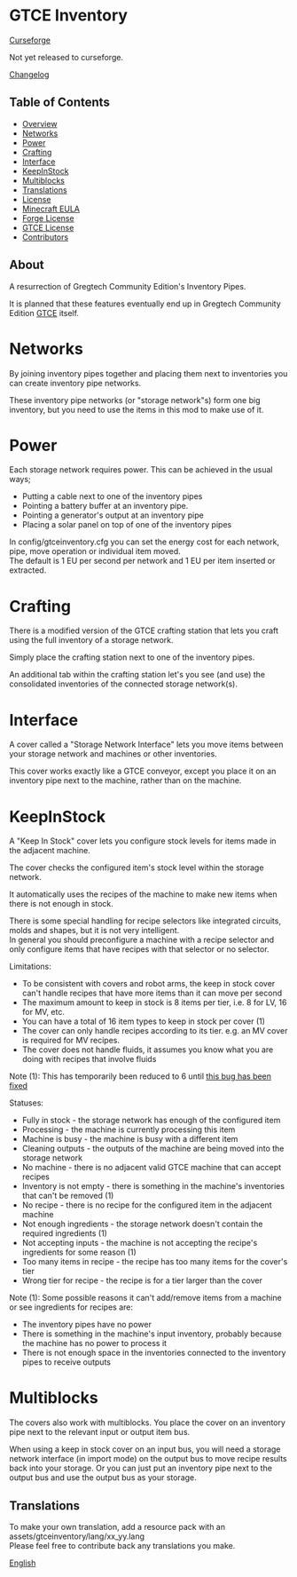 # GTCE Inventory
[Curseforge](https://www.curseforge.com/minecraft/mc-mods/gtce-inventory)

Not yet released to curseforge.

[Changelog](CHANGELOG.md)

## Table of Contents
* [Overview](#about)
* [Networks](#networks)
* [Power](#power)
* [Crafting](#crafting)
* [Interface](#interface)
* [KeepInStock](#keepinstock)
* [Multiblocks](#multiblocks)
* [Translations](#translations)
* [License](LICENSE)
* [Minecraft EULA](https://www.minecraft.net/en-us/eula/)
* [Forge License](https://github.com/MinecraftForge/MinecraftForge/blob/1.16.x/LICENSE.txt)
* [GTCE License](https://github.com/GregTechCE/GregTech/blob/master/LICENSE)
* [Contributors](CONTRIBUTORS)

## About

A resurrection of Gregtech Community Edition's Inventory Pipes.

It is planned that these features eventually end up in Gregtech Community Edition [GTCE](https://github.com/GregTechCE/GregTech) itself.

# Networks

By joining inventory pipes together and placing them next to inventories you can create inventory pipe networks.

These inventory pipe networks (or "storage network"s) form one big inventory, but you need to use the items in this mod to make use of it.

# Power

Each storage network requires power. This can be achieved in the usual ways;

* Putting a cable next to one of the inventory pipes
* Pointing a battery buffer at an inventory pipe.
* Pointing a generator's output at an inventory pipe
* Placing a solar panel on top of one of the inventory pipes

In config/gtceinventory.cfg you can set the energy cost for each network, pipe, move operation or individual item moved.
<br> The default is 1 EU per second per network and 1 EU per item inserted or extracted.

# Crafting

There is a modified version of the GTCE crafting station that lets you craft using the full inventory of a storage network.

Simply place the crafting station next to one of the inventory pipes.

An additional tab within the crafting station let's you see (and use) the consolidated inventories of the connected storage network(s).

# Interface

A cover called a "Storage Network Interface" lets you move items between your storage network and machines or other inventories.

This cover works exactly like a GTCE conveyor, except you place it on an inventory pipe next to the machine, rather than on the machine.

# KeepInStock

A "Keep In Stock" cover lets you configure stock levels for items made in the adjacent machine.

The cover checks the configured item's stock level within the storage network.

It automatically uses the recipes of the machine to make new items when there is not enough in stock.

There is some special handling for recipe selectors like integrated circuits, molds and shapes, but it is not very intelligent.
<br>In general you should preconfigure a machine with a recipe selector and only configure items that have recipes with that selector or no selector.

Limitations:
* To be consistent with covers and robot arms, the keep in stock cover can't handle recipes that have more items than it can move per second
* The maximum amount to keep in stock is 8 items per tier, i.e. 8 for LV, 16 for MV, etc.
* You can have a total of 16 item types to keep in stock per cover (1)
* The cover can only handle recipes according to its tier. e.g. an MV cover is required for MV recipes.
* The cover does not handle fluids, it assumes you know what you are doing with recipes that involve fluids

Note (1): This has temporarily been reduced to 6 until [this bug has been fixed](https://github.com/GregTechCE/GregTech/pull/1558)

Statuses:
* Fully in stock - the storage network has enough of the configured item
* Processing - the machine is currently processing this item
* Machine is busy - the machine is busy with a different item
* Cleaning outputs - the outputs of the machine are being moved into the storage network
* No machine - there is no adjacent valid GTCE machine that can accept recipes
* Inventory is not empty - there is something in the machine's inventories that can't be removed (1)
* No recipe - there is no recipe for the configured item in the adjacent machine
* Not enough ingredients - the storage network doesn't contain the required ingredients (1)
* Not accepting inputs - the machine is not accepting the recipe's ingredients for some reason (1)
* Too many items in recipe - the recipe has too many items for the cover's tier
* Wrong tier for recipe - the recipe is for a tier larger than the cover

Note (1): Some possible reasons it can't add/remove items from a machine or see ingredients for recipes are:
* The inventory pipes have no power
* There is something in the machine's input inventory, probably because the machine has no power to process it
* There is not enough space in the inventories connected to the inventory pipes to receive outputs

# Multiblocks

The covers also work with multiblocks. You place the cover on an inventory pipe next to the relevant input or output item bus.

When using a keep in stock cover on an input bus, you will need a storage network interface (in import mode) on the output bus to move recipe results back into your storage. Or you can just put an inventory pipe next to the output bus and use the output bus as your storage.

## Translations
To make your own translation, add a resource pack with an assets/gtceinventory/lang/xx_yy.lang
<br>Please feel free to contribute back any translations you make.

[English](src/main/resources/assets/gtceinventory/lang/en_us.lang)
